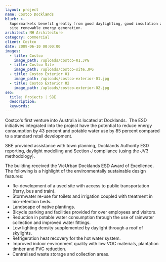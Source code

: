 ```yaml
---
layout: project
name: Costco Docklands
blurb: >-
  Supermarkets benefit greatly from good daylighting, good insulation and on
  site renewable energy generation.
architect: NH Architecture
category: commercial
client: Costco
date: 2009-06-10 00:00:00
images:
  - title: Costco
    image_path: /uploads/costco-01.JPG
  - title: Costco Site
    image_path: /uploads/costco-site.JPG
  - title: Costco Exterior 01
    image_path: /uploads/costco-exterior-01.jpg
  - title: Costco Exterior 02
    image_path: /uploads/costco-exterior-02.jpg
seo:
  title: Projects | SBE
  description:
  keywords:
---
```



Costco's first venture into Australia is located at Docklands.&nbsp; The ESD initiatives integrated into the project have the potential to reduce energy consumption by 43 percent and potable water use by 85 percent compared to a standard retail development.

SBE provided assistance with town planning, Docklands Authority ESD reporting, daylight modelling and Section J compliance (using the JV3 methodology).

The building received the VicUrban Docklands ESD Award of Excellence. The following is a highlight of the environmentally sustainable design features:

* Re-development of a used site with access to public transportation (ferry, bus and train).
* Stormwater re-use for toilets and irrigation coupled with treatment in bio-retention beds.
* Landscape of native plantings.
* Bicycle parking and facilities provided for over employees and visitors.
* Reduction in potable water consumption through the use of rainwater collection and improved water fittings.
* Low lighting density supplemented by daylight through a roof of skylights.
* Refrigeration heat recovery for the hot water system.
* Improved indoor environment quality with low VOC materials, plantation timber and PVC reduction.
* Centralised waste storage and collection areas.